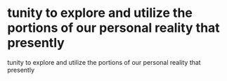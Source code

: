 # tunity to explore and utilize the portions of our personal reality that presently

tunity to explore and utilize the portions of our personal reality that presently